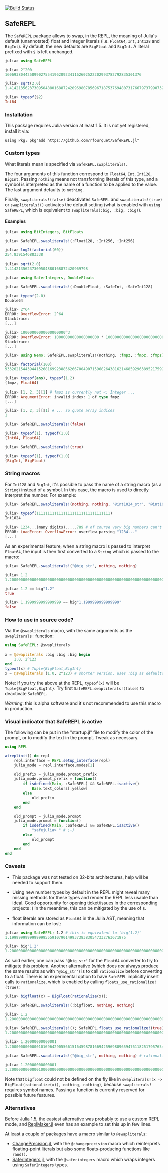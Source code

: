 [![Build Status](https://travis-ci.org/rfourquet/SafeREPL.jl.svg?branch=master)](https://travis-ci.org/rfourquet/SafeREPL.jl)


## SafeREPL

The `SafeREPL` package allows to swap, in the REPL, the meaning of Julia's
default (unannotated) float and integer literals
(i.e. `Float64`, `Int`, `Int128` and `BigInt`).
By default, the new defaults are `BigFloat` and `BigInt`.
A literal prefixed with `$` is left unchanged.

```julia
julia> using SafeREPL

julia> 2^200
1606938044258990275541962092341162602522202993782792835301376

julia> sqrt(2.0)
1.414213562373095048801688724209698078569671875376948073176679737990732478462102

julia> typeof($2)
Int64
```


### Installation

This package requires Julia version at least 1.5. It is not yet registered,
install it via:
```
using Pkg; pkg"add https://github.com/rfourquet/SafeREPL.jl"
```


### Custom types

What literals mean is specified via `SafeREPL.swapliterals!`.

The four arguments of this function correspond to
`Float64`, `Int`, `Int128`, `BigInt`.
Passing `nothing` means not transforming literals of this type, and
a symbol is interpreted as the name of a function to be applied to the value.
The last argument defaults to `nothing`.

Finally, `swapliterals!(false)` deactivates `SafeREPL` and
`swapliterals!(true)` or `swapliterals!()` activates the default setting
(what is enabled with `using SafeREPL`, which is equivalent to
`swapliterals(:big, :big, :big)`).

#### Examples

```julia
julia> using BitIntegers, BitFloats

julia> SafeREPL.swapliterals!(:Float128, :Int256, :Int256)

julia> log2(factorial(60))
254.8391546883338

julia> sqrt(2.0)
1.41421356237309504880168872420969798

julia> using SaferIntegers, DoubleFloats

julia> SafeREPL.swapliterals!(:DoubleFloat, :SafeInt, :SafeInt128)

julia> typeof(2.0)
Double64

julia> 2^64
ERROR: OverflowError: 2^64
Stacktrace:
[...]

julia> 10000000000000000000^3
ERROR: OverflowError: 10000000000000000000 * 100000000000000000000000000000000000000 overflowed for type Int128
Stacktrace:
[...]

julia> using Nemo; SafeREPL.swapliterals!(nothing, :fmpz, :fmpz, :fmpz)

julia> factorial(100)
93326215443944152681699238856266700490715968264381621468592963895217599993229915608941463976156518286253697920827223758251185210916864000000000000000000000000

julia> typeof(ans), typeof(1.2)
(fmpz, Float64)

julia> [1, 2, 3][1] # fmpz is currently not <: Integer ...
ERROR: ArgumentError: invalid index: 1 of type fmpz
[...]

julia> [1, 2, 3][$1] # ... so quote array indices
1

julia> SafeREPL.swapliterals!(false)

julia> typeof(1), typeof(1.0)
(Int64, Float64)

julia> SafeREPL.swapliterals!(true)

julia> typeof(1), typeof(1.0)
(BigInt, BigFloat)
```


### String macros

For `Int128` and `BigInt`, it's possible to pass the name of a string macro (as a `String`) instead
of a symbol. In this case, the macro is used to directly interpret the number. For example:

```julia
julia> SafeREPL.swapliterals!(nothing, nothing, "@int1024_str", "@int1024_str")

julia> typeof(111111111111111111111111111111111)
Int1024

julia> 1234...(many digits).....789 # of course very big numbers can't be input anymore!
ERROR: LoadError: OverflowError: overflow parsing "1234..."
[...]
```

As an experimental feature, when a string macro is passed to interpret `Float64`,
the input is then first converted to a `String` which is passed to the macro:

```julia
julia> SafeREPL.swapliterals!("@big_str", nothing, nothing)

julia> 1.2
1.200000000000000000000000000000000000000000000000000000000000000000000000000007

julia> 1.2 == big"1.2"
true

julia> 1.1999999999999999 == big"1.1999999999999999"
false
```


### How to use in source code?

Via the `@swapliterals` macro, with the same arguments as the `swapliterals!` function:
```julia
using SafeREPL: @swapliterals

x = @swapliterals :big :big :big begin
    1.0, 2^123
end
typeof(x) # Tuple{BigFloat,BigInt}
x = @swapliterals (1.0, 2^123) # shorter version, uses :big as defaults
```
Note: if you try the above at the REPL, `typeof(x)` will be `Tuple{BigFloat,BigInt}`.
Try first `SafeREPL.swapliterals!(false)` to deactivate `SafeREPL`.

_Warning_: this is alpha software and it's not recommended to use this macro in production.


### Visual indicator that SafeREPL is active

The following can be put in the "startup.jl" file to modify the color of the prompt,
or to modify the text in the prompt. Tweak as necessary.

```julia
using REPL

atreplinit() do repl
    repl.interface = REPL.setup_interface(repl)
    julia_mode = repl.interface.modes[1]

    old_prefix = julia_mode.prompt_prefix
    julia_mode.prompt_prefix = function()
        if isdefined(Main, :SafeREPL) && SafeREPL.isactive()
            Base.text_colors[:yellow]
        else
            old_prefix
        end
    end

    old_prompt = julia_mode.prompt
    julia_mode.prompt = function()
        if isdefined(Main, :SafeREPL) && SafeREPL.isactive()
            "safejulia> " # ;-)
        else
            old_prompt
        end
    end
end
```


### Caveats

* This package was not tested on 32-bits architectures, help will be needed to support them.

* Using new number types by default in the REPL might reveal many missing methods
  for these types and render the REPL less usable than ideal.
  Good opportunity for opening ticket/issues in the corresponding projects :)
  In the meantime, this can be mitigated by the use of `$`.

* float literals are stored as `Float64` in the Julia AST, meaning that information can be lost:

```julia
julia> using SafeREPL; 1.2 # this is equivalent to `big(1.2)`
1.1999999999999999555910790149937383830547332763671875

julia> big"1.2"
1.200000000000000000000000000000000000000000000000000000000000000000000000000007
```

As said earlier, one can pass `"@big_str"` for the `Float64` converter to try
to mitigate this problem. Another alternative (which does _not_ always produce
the same results as with `"@big_str"`) is to call `rationalize` before
converting to a float.
There is an experimental option to have `SafeREPL` implicitly insert
calls to `rationalize`, which is enabled by calling
`floats_use_rationalize!(true)`:

```julia
julia> bigfloat(x) = BigFloat(rationalize(x));

julia> SafeREPL.swapliterals!(:bigfloat, nothing, nothing)

julia> 1.2
1.200000000000000000000000000000000000000000000000000000000000000000000000000007

julia> SafeREPL.swapliterals!(); SafeREPL.floats_use_rationalize!(true); 1.2
1.200000000000000000000000000000000000000000000000000000000000000000000000000007

julia> 1.20000000000001
1.200000000000010169642905566151645987816694259698096594761182517957654980952429

julia> SafeREPL.swapliterals!("@big_str", nothing, nothing) # rationalize not used

julia> 1.20000000000001
1.200000000000010000000000000000000000000000000000000000000000000000000000000006
```

Note that `bigfloat` could not be defined on the fly like in
`swapliterals!(x -> BigFloat(rationalize(x)), nothing, nothing)`,
because `swapliterals!` requires symbol names. Passing a function
is currently reserved for possible future features.


### Alternatives

Before Julia 1.5, the easiest alternative was probably to use a custom REPL mode,
and [ReplMaker.jl](https://github.com/MasonProtter/ReplMaker.jl#example-3-big-mode)
even has an example to set this up in few lines.

At least a couple of packages have a macro similar to `@swapliterals`:
* [ChangePrecision.jl](https://github.com/stevengj/ChangePrecision.jl),
  with the `@changeprecision` macro which reinterprets floating-point literals
  but also some floats-producing functions like `rand()`.
* [SaferIntegers.jl](https://github.com/JeffreySarnoff/SaferIntegers.jl),
  with the `@saferintegers` macro which wraps integers using `SaferIntegers`
  types.
